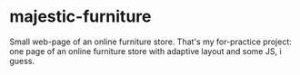 # majestic-furniture
Small web-page of an online furniture store. 
That's my for-practice project: one page of an online furniture store with adaptive layout and some JS, i guess.